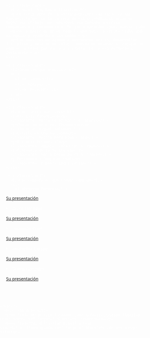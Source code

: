 <!DOCTYPE html>
<html lang="es">
<head>
  <meta charset="utf-8" />
  <meta name="viewport" content="width=device-width, initial-scale=1.0" />
  <title>David Cristian Llavilla Ccari</title>
  <style>
    body {
      margin: 0;
      padding: 0;
      font-family: 'Segoe UI', Tahoma, Geneva, Verdana, sans-serif;
      background: url('https://www.blogdelfotografo.com/wp-content/uploads/2016/07/Unsplash-2.jpg') no-repeat center center fixed;
      background-size: cover;
      color: #fff;
      position: relative;
    }

    body::before {
      content: "";
      position: fixed;
      top: 0;
      left: 0;
      width: 100%;
      height: 100%;
      background: rgba(0, 0, 0, 0.6);
      z-index: 0;
    }

    .profile {
      position: relative;
      z-index: 1;
      max-width: 800px;
      margin: 40px auto;
      padding: 20px;
    }

    .card {
      background-color: rgba(255, 255, 255, 0.9);
      color: #000;
      padding: 25px;
      margin: 20px 0;
      border-radius: 15px;
      box-shadow: 0 0 15px rgba(0, 0, 0, 0.4);
    }

    .card h1,
    .card h2 {
      color: #000;
      font-weight: bold;
      margin-top: 0;
      text-decoration: none;
    }

    ul {
      padding-left: 20px;
    }

    footer {
      text-align: center;
      color: #ddd;
      margin-top: 30px;
    }

    footer a {
      color: #ddd;
      text-decoration: none;
    }

    footer a:hover {
      color: #fff;
    }

    @media screen and (max-width: 600px) {
      .card {
        padding: 15px;
      }
    }
  </style>
</head>
<body>
  <div class="profile">

    <div class="card">
      <h1>¡Hola!, Soy David Llavilla</h1>
      <p>Un estudiante de la <strong>Universidad Católica San Pablo</strong>, de la carrera de <strong>Administración de Negocios</strong>, me considero una persona positiva, responsable y perseverante. Me gusta aprender cosas nuevas y dar siempre lo mejor de mí en todo lo que hago. Disfruto trabajando en equipo y ayudando a los demás.</p>
      <p>Los deportes me ayudan a mantenerme activo, desarrollar disciplina y mejorar mi salud. También me enseñan a trabajar en equipo, a tener paciencia y a superar retos con esfuerzo y dedicación.</p>
    </div>

    <div class="card">
      <h2>Deportes que practico</h2>
      <ul>
        <li>⚽ Fútbol</li>
        <li>🏐 Vóley</li>
        <li>🏊 Natación</li>
      </ul>
    </div>

    <div class="card">
      <h2>Los cursos que llevo</h2>
      <p>Analisis Financiero</p>
      <li>Docente: María Belén Bocchio Linares</li>
      <p>Comportamiento del Consumidor</p>
      <li>Docente: Miguel Salomón</li>
      <p>Calculo en una Variable</p>
      <li>Docente: Arpita Deza Rosa Elena</li>
      <p>Historia Occidental</p>
      <li>Doncente: Amparo Isela Chalco Chavez</li>
      <p>Filosofia de la Naturaleza</p>
      <li>Doncente: María Belén Bocchio Linares</li>
      <p>Pensamiento Computacional</p>
      <li>Doncente: Ernesto Cadra Vargas</li>
    </div>

     div class="card">
      <h2>Los compañeros que llevan conmigo</h2>
      <ul>
        <li>Ariadna Paredes</li>
<p><a href="https://ariadna136.github.io/Pagina-Web/">Su presentación</a></p>
        <li>Dulce Llanllaya</li>
<p><a href="https://xulcemaria.github.io/Dulce-Maria-Llanllaya-Garcia/">Su presentación</a></p>
        <li>Leonardo Cruz</li>
<p><a href="https://leonardocruz28.github.io/" target="_blank">Su presentación</a></p>
       <li>Anghelina Quispe </li>
<p><a href="https://anghelyquis.github.io/Anghely-Quis.github.io/" target="_blank">Su presentación</a></p>
         <li>Duany Gonzales </li>
<p><a href="https://dagh-dagh.github.io/duanygonzales.github.io/">Su presentación</a></p>
      </ul>
    </div>

    <footer>
      <H3>  CONTACTO </h3>
      <p><a href="https://pe.linkedin.com/in/david-cristian-llavilla-ccari-56b552197" target="_blank">Mi Linkedin</a></p>
      <p><a href="David Cristian Llavilla Ccari <david.llavilla@ucsp.edu.pe>" target="_blank">Mi correo</a></p>
    </footer>
  </div>
</body>
</html>

